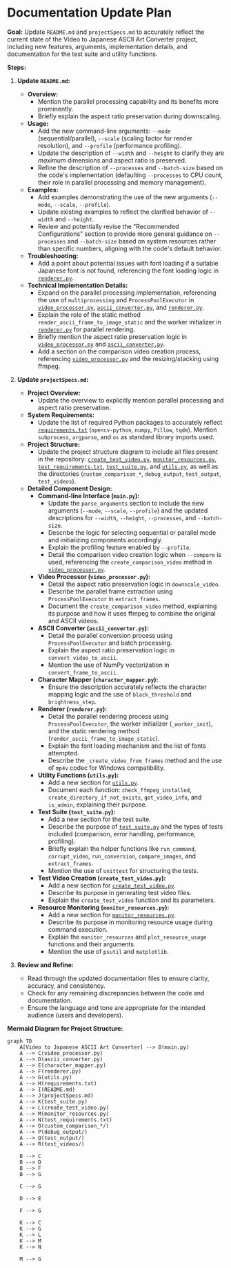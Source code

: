 # Documentation Update Plan

**Goal:** Update `README.md` and `projectSpecs.md` to accurately reflect the current state of the Video to Japanese ASCII Art Converter project, including new features, arguments, implementation details, and documentation for the test suite and utility functions.

**Steps:**

1.  **Update `README.md`:**
    *   **Overview:**
        *   Mention the parallel processing capability and its benefits more prominently.
        *   Briefly explain the aspect ratio preservation during downscaling.
    *   **Usage:**
        *   Add the new command-line arguments: `--mode` (sequential/parallel), `--scale` (scaling factor for render resolution), and `--profile` (performance profiling).
        *   Update the description of `--width` and `--height` to clarify they are *maximum* dimensions and aspect ratio is preserved.
        *   Refine the description of `--processes` and `--batch-size` based on the code's implementation (defaulting `--processes` to CPU count, their role in parallel processing and memory management).
    *   **Examples:**
        *   Add examples demonstrating the use of the new arguments (`--mode`, `--scale`, `--profile`).
        *   Update existing examples to reflect the clarified behavior of `--width` and `--height`.
        *   Review and potentially revise the "Recommended Configurations" section to provide more general guidance on `--processes` and `--batch-size` based on system resources rather than specific numbers, aligning with the code's default behavior.
    *   **Troubleshooting:**
        *   Add a point about potential issues with font loading if a suitable Japanese font is not found, referencing the font loading logic in [`renderer.py`](renderer.py).
    *   **Technical Implementation Details:**
        *   Expand on the parallel processing implementation, referencing the use of `multiprocessing` and `ProcessPoolExecutor` in [`video_processor.py`](video_processor.py), [`ascii_converter.py`](ascii_converter.py), and [`renderer.py`](renderer.py).
        *   Explain the role of the static method `render_ascii_frame_to_image_static` and the worker initializer in [`renderer.py`](renderer.py) for parallel rendering.
        *   Briefly mention the aspect ratio preservation logic in [`video_processor.py`](video_processor.py) and [`ascii_converter.py`](ascii_converter.py).
        *   Add a section on the comparison video creation process, referencing [`video_processor.py`](video_processor.py) and the resizing/stacking using ffmpeg.

2.  **Update `projectSpecs.md`:**
    *   **Project Overview:**
        *   Update the overview to explicitly mention parallel processing and aspect ratio preservation.
    *   **System Requirements:**
        *   Update the list of required Python packages to accurately reflect [`requirements.txt`](requirements.txt) (`opencv-python`, `numpy`, `Pillow`, `tqdm`). Mention `subprocess`, `argparse`, and `os` as standard library imports used.
    *   **Project Structure:**
        *   Update the project structure diagram to include all files present in the repository: [`create_test_video.py`](create_test_video.py), [`monitor_resources.py`](monitor_resources.py), [`test_requirements.txt`](test_requirements.txt), [`test_suite.py`](test_suite.py), and [`utils.py`](utils.py), as well as the directories (`custom_comparison_*`, `debug_output`, `test_output`, `test_videos`).
    *   **Detailed Component Design:**
        *   **Command-line Interface (`main.py`):**
            *   Update the `parse_arguments` section to include the new arguments (`--mode`, `--scale`, `--profile`) and the updated descriptions for `--width`, `--height`, `--processes`, and `--batch-size`.
            *   Describe the logic for selecting sequential or parallel mode and initializing components accordingly.
            *   Explain the profiling feature enabled by `--profile`.
            *   Detail the comparison video creation logic when `--compare` is used, referencing the `create_comparison_video` method in [`video_processor.py`](video_processor.py).
        *   **Video Processor (`video_processor.py`):**
            *   Detail the aspect ratio preservation logic in `downscale_video`.
            *   Describe the parallel frame extraction using `ProcessPoolExecutor` in `extract_frames`.
            *   Document the `create_comparison_video` method, explaining its purpose and how it uses ffmpeg to combine the original and ASCII videos.
        *   **ASCII Converter (`ascii_converter.py`):**
            *   Detail the parallel conversion process using `ProcessPoolExecutor` and batch processing.
            *   Explain the aspect ratio preservation logic in `convert_video_to_ascii`.
            *   Mention the use of NumPy vectorization in `convert_frame_to_ascii`.
        *   **Character Mapper (`character_mapper.py`):**
            *   Ensure the description accurately reflects the character mapping logic and the use of `black_threshold` and `brightness_step`.
        *   **Renderer (`renderer.py`):**
            *   Detail the parallel rendering process using `ProcessPoolExecutor`, the worker initializer (`_worker_init`), and the static rendering method (`render_ascii_frame_to_image_static`).
            *   Explain the font loading mechanism and the list of fonts attempted.
            *   Describe the `_create_video_from_frames` method and the use of `mp4v` codec for Windows compatibility.
        *   **Utility Functions (`utils.py`):**
            *   Add a new section for [`utils.py`](utils.py).
            *   Document each function: `check_ffmpeg_installed`, `create_directory_if_not_exists`, `get_video_info`, and `is_admin`, explaining their purpose.
        *   **Test Suite (`test_suite.py`):**
            *   Add a new section for the test suite.
            *   Describe the purpose of [`test_suite.py`](test_suite.py) and the types of tests included (comparison, error handling, performance, profiling).
            *   Briefly explain the helper functions like `run_command`, `corrupt_video`, `run_conversion`, `compare_images`, and `extract_frames`.
            *   Mention the use of `unittest` for structuring the tests.
        *   **Test Video Creation (`create_test_video.py`):**
            *   Add a new section for [`create_test_video.py`](create_test_video.py).
            *   Describe its purpose in generating test video files.
            *   Explain the `create_test_video` function and its parameters.
        *   **Resource Monitoring (`monitor_resources.py`):**
            *   Add a new section for [`monitor_resources.py`](monitor_resources.py).
            *   Describe its purpose in monitoring resource usage during command execution.
            *   Explain the `monitor_resources` and `plot_resource_usage` functions and their arguments.
            *   Mention the use of `psutil` and `matplotlib`.

3.  **Review and Refine:**
    *   Read through the updated documentation files to ensure clarity, accuracy, and consistency.
    *   Check for any remaining discrepancies between the code and documentation.
    *   Ensure the language and tone are appropriate for the intended audience (users and developers).

**Mermaid Diagram for Project Structure:**

```mermaid
graph TD
    A[Video to Japanese ASCII Art Converter] --> B(main.py)
    A --> C(video_processor.py)
    A --> D(ascii_converter.py)
    A --> E(character_mapper.py)
    A --> F(renderer.py)
    A --> G(utils.py)
    A --> H(requirements.txt)
    A --> I(README.md)
    A --> J(projectSpecs.md)
    A --> K(test_suite.py)
    A --> L(create_test_video.py)
    A --> M(monitor_resources.py)
    A --> N(test_requirements.txt)
    A --> O(custom_comparison_*/)
    A --> P(debug_output/)
    A --> Q(test_output/)
    A --> R(test_videos/)

    B --> C
    B --> D
    B --> F
    B --> G

    C --> G

    D --> E

    F --> G

    K --> C
    K --> G
    K --> L
    K --> M
    K --> N

    M --> G